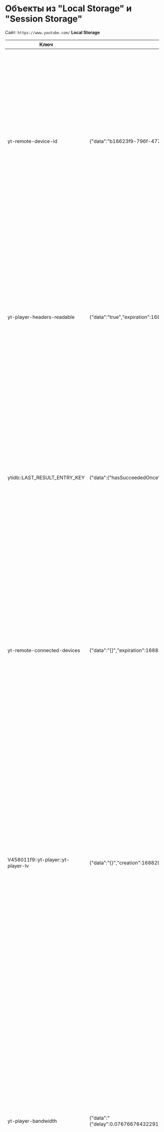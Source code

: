 # Объекты из "Local Storage" и "Session Storage"
Сайт: `https://www.youtube.com/`
**Local Storage**

Ключ | Значение | Краткое описание
-- | -- | --
yt-remote-device-id | {"data":"b16623f9-796f-4775-ac67-daaead3bb7b6","expiration":1713591790448,"creation":1682055790448} | Идентификатор устройства, который используется на платформе YouTube для идентификации конкретного устройства или браузера, на котором запущено приложение YouTube или просматривается контент. Он может быть использован для различных целей, включая управление функциями устройства в приложении YouTube, синхронизацию с другими устройствами и подбор рекомендаций контента на основе предпочтений пользователя.
yt-player-headers-readable | {"data":"true","expiration":1688653229000,"creation":1686061229000} | Библиотека для чтения/разбора заголовков rtpm в формате Firestore, используемых в YouTube плеере. Она позволяет извлекать информацию о видео, такую как заголовок, автор, длительность и другие метаданные. Эта информация может быть использована для создания пользовательского интерфейса, отображения информации о видео или для других целей, связанных с обработкой и отображением видео данных.
ytidb::LAST_RESULT_ENTRY_KEY | {"data":{"hasSucceededOnce":true},"expiration":1690890346103,"creation":1688298346103} | Используется для получения ключа последней записи в ответе, полученном от базы данных YTiDB. Этот ключ может быть использован для продолжения запроса с последней точки остановки, чтобы получить следующую порцию данных. Это полезно, когда нужно обработать большой объем данных или когда выполнение запроса занимает продолжительное время и требуется разбить его на несколько частей.
yt-remote-connected-devices | {"data":"[]","expiration":1688384740706,"creation":1688298340706} | Параметр, который используется в YouTube для отслеживания связанных устройств пользователя. Это позволяет пользователям управлять воспроизведением видео на разных устройствах, таких как смартфоны, планшеты, компьютеры и телевизоры, с помощью одного аккаунта YouTube. Этот параметр позволяет управлять устройствами, выбирать устройство для просмотра и переключаться между ними без необходимости повторного входа в аккаунт YouTube.
V458011f9::yt-player::yt-player-lv | {"data":"{}","creation":1688298341141} | Идентификатор элемента, используемый на странице YouTube для обращения к объекту плеера, который проигрывает видео на странице. Элемент с этим идентификатором содержит как сам плеер, так и элементы управления, такие как кнопки воспроизведения, паузы, перемотки и т.д. Поэтому, при обращении к этому элементу из JavaScript кода, разработчик может управлять проигрыванием видео на странице, изменять и контролировать его поведение, а также работать с элементами управления. В целом, ключ используется для интеграции и управления плеером YouTube на странице.
yt-player-bandwidth | {"data":"{\"delay\":0.07676676432291667,\"stall\":0,\"byterate\":1056121.6183576689,\"init\":1686073618640.3}","expiration":1690890981826,"creation":1688298981827} | Используется для измерения или установки пропускной способности (скорости передачи данных) для проигрывателя YouTube. Это параметр, который позволяет управлять качеством видео в зависимости от доступной пропускной способности интернет-соединения пользователя. При низкой пропускной способности видео может быть автоматически снижено в качестве, чтобы избежать буферизации или прерываний воспроизведения. Если у пользователя есть высокая скорость интернета, то видео может воспроизводиться в более высоком качестве. Это позволяет оптимизировать производительность и качество воспроизведения видео на устройствах с разными типами интернет-соединений.

**Session Storage**

Ключ | Значение | Краткое описание
-- | -- | --
yt-remote-session-app | {"data":"youtube-desktop","creation":1688298340705} | Используется в платформе YouTube для сессий просмотра и управления. Это приложение используется для связи и обмена данными между устройствами пользователя (например, между мобильным устройством и телевизором) во время просмотра видео на YouTube. Оно позволяет управлять воспроизведением видео, регулировать громкость, перематывать или останавливать видео на одном устройстве с помощью другого. Также, yt-remote-session-app может использоваться для синхронизации и сохранения настроек и предпочтений пользователя на разных устройствах.
yt-remote-cast-installed | {"data":"true","creation":1688298340808} | Параметр, который используется в приложении YouTube для обнаружения, установлено ли приложение Google Cast на устройстве пользователя. Google Cast - это технология, которая позволяет передавать мультимедийный контент с устройства на телевизор или другие совместимые устройства. Когда приложение YouTube обнаруживает, что Google Cast установлен, оно может предложить пользователю отправить видео на устройство Cast, чтобы просмотреть контент на большом экране. Это позволяет улучшить пользовательский опыт, позволяя просматривать видео на более удобной или лучшей по размеру экране.
yt-player-autonavstate | {"data":"2","creation":1688298888056} | Параметр, который используется в YouTube-плеере для автоматической навигации по списку воспроизведения. Когда этот параметр установлен в значении 1, плеер будет автоматически переходить к следующему видео из списка воспроизведения после завершения текущего видео. Это полезно, если вы хотите создать плеер с автоматической навигацией по видео в определенном порядке. Однако это поведение может быть изменено, если в списке воспроизведения присутствуют ограничения, например, некоторые видео могут быть недоступны для автоматического воспроизведения или требовать дополнительного подтверждения от пользователя. Поэтому использовать параметр нужно в соответствии с политиками и ограничениями YouTube и авторами контента.
yt-remote-session-name | {"data":"Desktop","creation":1688298340705} | Параметр, используемый в URL-адресе YouTube, который указывает идентификатор сеанса пользователя. Этот параметр используется YouTube, чтобы отслеживать сеансы пользователей и предоставлять персонализированный контент и рекомендации. Он также может быть использован для различных аналитических и статистических целей.
yt-remote-cast-available | {"data":"false","creation":1688298340809} | Атрибут, используемый в коде на JavaScript для проверки наличия доступных устройств Chromecast на странице YouTube. Он используется для определения того, можно ли транслировать видео на Chromecast или нет. Если этот атрибут установлен в true, то пользователь может использовать Chromecast для транслирования видео на больший экран. Если значение атрибута равно false или атрибут вообще отсутствует, то пользователям не будет доступна функция трансляции на Chromecast.
yt-remote-fast-check-period | {"data":"1688298640705","creation":1688298340705} | Атрибут, используемый в коде на JavaScript для определения периода проверки доступности Chromecast на странице YouTube. Он используется для оптимизации производительности и минимизации количества запросов, отправляемых на сервер YouTube. Когда значение этого атрибута установлено, происходит быстрая проверка наличия доступных устройств Chromecast на странице YouTube с указанным интервалом времени (в мс). Это позволяет пользователям быстро узнать, есть ли доступные Chromecast на странице, без задержек. Однако, чем чаще происходит проверка, тем больше запросов отправляется на сервер. Поэтому, рекомендуется установить значение этого атрибута, оптимальное для конкретного случая, обеспечивающее баланс между скоростью проверки и уменьшением количества запросов на сервер.

# Скриншоты
## Результат выполнения команд для добавления и получения объекта в "Session Storage"
![Результат выполнения команд для добавления и получения объекта в Session Storage](https://github.com/Fofira/education/blob/main/QA%20Engineer/10%20Database/images/picture1.jpg)
## Состояние "Session Storage" после добавления объекта
![Состояние Session Storage после добавления объекта](/QA%20Engineer/10%20Database/images/picture2.jpg)
## Результат выполнения команд для добавления и получения объекта в "Local Storage"
![Результат выполнения команд для добавления и получения объекта в Local Storage](Fofira/education/blob/main/QA%20Engineer/10%20Database/images/picture3.jpg)
## Состояние "Local Storage" после добавления объекта
![Состояние Local Storage после добавления объекта](github.com/Fofira/education/blob/main/QA%20Engineer/10%20Database/images/picture4.jpg)
